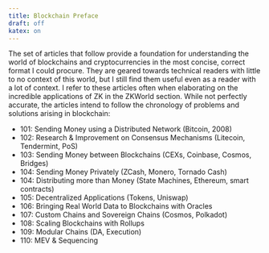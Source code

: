 ```yaml
--- 
title: Blockchain Preface
draft: off 
katex: on 
---
```


The set of articles that follow provide a foundation for understanding the world of blockchains and cryptocurrencies in the most concise, correct format I could procure. They are geared towards technical readers with little to no context of this world, but I still find them useful even as a reader with a lot of context. I refer to these articles often when elaborating on the incredible applications of ZK in the ZKWorld section. While not perfectly accurate, the articles intend to follow the chronology of problems and solutions arising in blockchain:

- 101: Sending Money using a Distributed Network (Bitcoin, 2008)
- 102: Research & Improvement on Consensus Mechanisms (Litecoin, Tendermint, PoS)
- 103: Sending Money between Blockchains (CEXs, Coinbase, Cosmos, Bridges)
- 104: Sending Money Privately (ZCash, Monero, Tornado Cash)
- 104: Distributing more than Money (State Machines, Ethereum, smart contracts)
- 105: Decentralized Applications (Tokens, Uniswap)
- 106: Bringing Real World Data to Blockchains with Oracles
- 107: Custom Chains and Sovereign Chains (Cosmos, Polkadot)
- 108: Scaling Blockchains with Rollups
- 109: Modular Chains (DA, Execution)
- 110: MEV & Sequencing